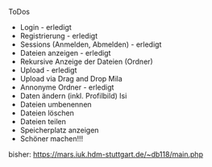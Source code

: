 ToDos

- Login - erledigt
- Registrierung - erledigt
- Sessions (Anmelden, Abmelden) - erledigt
- Dateien anzeigen - erledigt
- Rekursive Anzeige der Dateien (Ordner)
- Upload - erledigt
- Upload via Drag and Drop Mila
- Annonyme Ordner - erledigt
- Daten ändern (inkl. Profilbild) Isi
- Dateien umbenennen 
- Dateien löschen
- Dateien teilen
- Speicherplatz anzeigen
- Schöner machen!!!

bisher: https://mars.iuk.hdm-stuttgart.de/~db118/main.php
